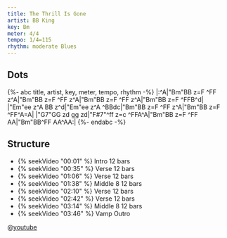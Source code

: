 ```yaml
---
title: The Thrill Is Gone
artist: BB King
key: Bm
meter: 4/4
tempo: 1/4=115
rhythm: moderate Blues
---
```


## Dots

{%- abc title, artist, key, meter, tempo, rhythm -%}
|:^A|"Bm"BB z=F ^FF z^A|"Bm"BB z=F ^FF z^A|"Bm"BB z=F ^FF z^A|"Bm"BB z=F ^FFB^d|
|"Em"ee z^A BB z^d|"Em"ee z^A ^BBdc|"Bm"BB z=F ^FF z^A|"Bm"BB z=F ^FF^A=A|
|"G7"GG zd gg zd|"F#7"^ff z=c ^FFA^A|"Bm"BB z=F ^FF AA|"Bm"BB^FF AA^AA:|
{%- endabc -%}

## Structure

- {% seekVideo "00:01" %} Intro 12 bars
- {% seekVideo "00:35" %} Verse 12 bars
- {% seekVideo "01:06" %} Verse 12 bars
- {% seekVideo "01:38" %} Middle 8 12 bars
- {% seekVideo "02:10" %} Verse 12 bars
- {% seekVideo "02:42" %} Verse 12 bars
- {% seekVideo "03:14" %} Middle 8 12 bars
- {% seekVideo "03:46" %} Vamp Outro

@[youtube](oica5jG7FpU)
